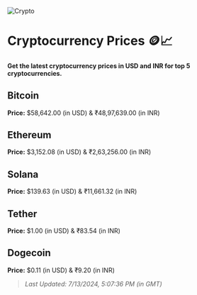 
![Crypto](https://www.techguide.com.au/wp-content/uploads/2020/11/crypto3.jpeg)

# Cryptocurrency Prices 🪙📈

#### Get the latest cryptocurrency prices in USD and INR for top 5 cryptocurrencies.

## Bitcoin

**Price:** $58,642.00 (in USD) & ₹48,97,639.00 (in INR)

## Ethereum

**Price:** $3,152.08 (in USD) & ₹2,63,256.00 (in INR)

## Solana

**Price:** $139.63 (in USD) & ₹11,661.32 (in INR)

## Tether

**Price:** $1.00 (in USD) & ₹83.54 (in INR)

## Dogecoin

**Price:** $0.11 (in USD) & ₹9.20 (in INR)

> _Last Updated: 7/13/2024, 5:07:36 PM (in GMT)_
